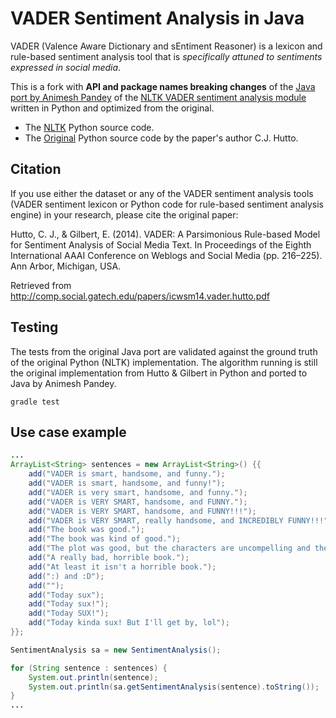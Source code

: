 # VADER Sentiment Analysis in Java

VADER (Valence Aware Dictionary and sEntiment Reasoner) is a lexicon
and rule-based sentiment analysis tool that is _specifically attuned
to sentiments expressed in social media_.

This is a fork with **API and package names breaking changes** of the
[Java port by Animesh Pandey](https://github.com/apanimesh061/VaderSentimentJava)
of the
[NLTK VADER sentiment analysis module](http://www.nltk.org/api/nltk.sentiment.html#module-nltk.sentiment.vader)
written in Python and optimized from the original.

 - The [NLTK](http://www.nltk.org/_modules/nltk/sentiment/vader.html)
   Python source code.
 - The [Original](https://github.com/cjhutto/vaderSentiment) Python
   source code by the paper's author C.J. Hutto.

## Citation

If you use either the dataset or any of the VADER sentiment analysis
tools (VADER sentiment lexicon or Python code for rule-based sentiment
analysis engine) in your research, please cite the original paper:

Hutto, C. J., & Gilbert, E. (2014). VADER: A Parsimonious Rule-based Model for
Sentiment Analysis of Social Media Text. In Proceedings of the Eighth
International AAAI Conference on Weblogs and Social Media (pp. 216–225).
Ann Arbor, Michigan, USA.

Retrieved from http://comp.social.gatech.edu/papers/icwsm14.vader.hutto.pdf

## Testing

The tests from the original Java port are validated against the ground truth of
the original Python (NLTK) implementation. The algorithm running is still the
original implementation from Hutto & Gilbert in Python and ported to Java by
Animesh Pandey.

```shell
gradle test
```

## Use case example

```java
...
ArrayList<String> sentences = new ArrayList<String>() {{
    add("VADER is smart, handsome, and funny.");
    add("VADER is smart, handsome, and funny!");
    add("VADER is very smart, handsome, and funny.");
    add("VADER is VERY SMART, handsome, and FUNNY.");
    add("VADER is VERY SMART, handsome, and FUNNY!!!");
    add("VADER is VERY SMART, really handsome, and INCREDIBLY FUNNY!!!");
    add("The book was good.");
    add("The book was kind of good.");
    add("The plot was good, but the characters are uncompelling and the dialog is not great.");
    add("A really bad, horrible book.");
    add("At least it isn't a horrible book.");
    add(":) and :D");
    add("");
    add("Today sux");
    add("Today sux!");
    add("Today SUX!");
    add("Today kinda sux! But I'll get by, lol");
}};

SentimentAnalysis sa = new SentimentAnalysis();

for (String sentence : sentences) {
    System.out.println(sentence);
    System.out.println(sa.getSentimentAnalysis(sentence).toString());
}
...
```
